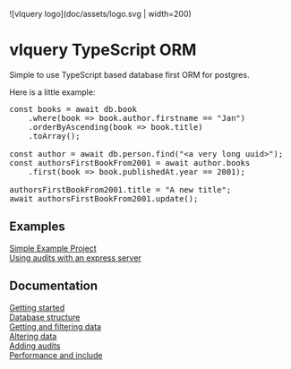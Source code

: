 ![vlquery logo](doc/assets/logo.svg | width=200)

# vlquery TypeScript ORM
Simple to use TypeScript based database first ORM for postgres.

Here is a little example:
<pre>
const books = await db.book
	.where(book => book.author.firstname == "Jan")
	.orderByAscending(book => book.title)
	.toArray();

const author = await db.person.find("&lt;a very long uuid&gt;");
const authorsFirstBookFrom2001 = await author.books
	.first(book => book.publishedAt.year == 2001);

authorsFirstBookFrom2001.title = "A new title";
await authorsFirstBookFrom2001.update();
</pre>

## Examples
[Simple Example Project](https://github.com/levvij/vlquery-example)<br>
[Using audits with an express server](https://github.com/levvij/vlquery-audit-example)

## Documentation
[Getting started](doc/getting-started.md)<br>
[Database structure](doc/database-structure.md)<br>
[Getting and filtering data](doc/getting-and-filtering-data.md)<br>
[Altering data](doc/altering-data.md)<br>
[Adding audits](doc/audit.md)<br>
[Performance and include](doc/performance-and-include.md)